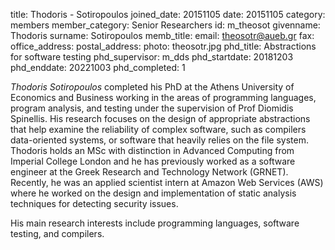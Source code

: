 title: Thodoris - Sotiropoulos
joined_date: 20151105
date: 20151105
category: members 
member_category: Senior Researchers
id: m_theosot
givenname: Thodoris
surname: Sotiropoulos
memb_title: 
email: theosotr@aueb.gr
fax: 
office_address: 
postal_address: 
photo: theosotr.jpg
phd_title: Abstractions for software testing
phd_supervisor: m_dds
phd_startdate: 20181203
phd_enddate: 20221003
phd_completed: 1

_Thodoris Sotiropoulos_ completed his PhD at the Athens University of Economics and Business
working in the areas of programming languages, program analysis, and testing under the
supervision of Prof Diomidis Spinellis. His research focuses on the design of appropriate
abstractions that help examine the reliability of complex software, such as compilers
data-oriented systems, or software that heavily relies on the file system. Thodoris holds an
MSc with distinction in Advanced Computing from Imperial College London and he has previously
worked as a software engineer at the Greek Research and Technology Network (GRNET). Recently,
he was an applied scientist intern at Amazon Web Services (AWS) where he worked on the design
and implementation of static analysis techniques for detecting security issues.

His main research interests include programming languages,
software testing,
and compilers.
